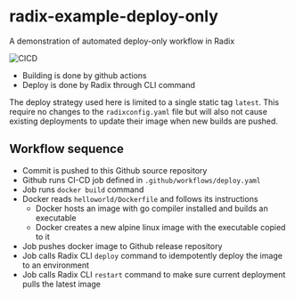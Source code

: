# radix-example-deploy-only

A demonstration of automated deploy-only workflow in Radix

![CICD](https://github.com/equinor/radix-example-deploy-only/workflows/CICD/badge.svg)

- Building is done by github actions
- Deploy is done by Radix through CLI command

The deploy strategy used here is limited to a single static tag `latest`. This require no changes to the `radixconfig.yaml` file but will also not cause existing deployments to update their image when new builds are pushed.


## Workflow sequence

- Commit is pushed to this Github source repository
- Github runs CI-CD job defined in `.github/workflows/deploy.yaml`
- Job runs `docker build` command
- Docker reads `helloworld/Dockerfile` and follows its instructions
  - Docker hosts an image with go compiler installed and builds an executable
  - Docker creates a new alpine linux image with the executable copied to it
- Job pushes docker image to Github release repository
- Job calls Radix CLI `deploy` command to idempotently deploy the image to an environment
- Job calls Radix CLI `restart` command to make sure current deployment pulls the latest image
